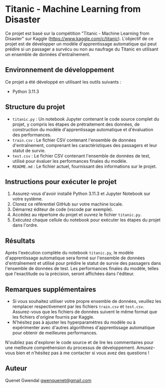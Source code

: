 # Titanic - Machine Learning from Disaster

Ce projet est basé sur la compétition "Titanic - Machine Learning from Disaster" sur Kaggle (https://www.kaggle.com/c/titanic). L'objectif de ce projet est de développer un modèle d'apprentissage automatique qui peut prédire si un passager a survécu ou non au naufrage du Titanic en utilisant un ensemble de données d'entraînement.

## Environnement de développement

Ce projet a été développé en utilisant les outils suivants :

- Python 3.11.3

## Structure du projet

- `titanic.py` : Un notebook Jupyter contenant le code source complet du projet, y compris les étapes de prétraitement des données, de construction du modèle d'apprentissage automatique et d'évaluation des performances.
- `train.csv` : Le fichier CSV contenant l'ensemble de données d'entraînement, comprenant les caractéristiques des passagers et leur statut de survie.
- `test.csv` : Le fichier CSV contenant l'ensemble de données de test, utilisé pour évaluer les performances finales du modèle.
- `README.md` : Le fichier actuel, fournissant des informations sur le projet.

## Instructions pour exécuter le projet

1. Assurez-vous d'avoir installé Python 3.11.3 et Jupyter Notebook sur votre système.
2. Clonez ce référentiel GitHub sur votre machine locale.
3. Démarrez éditeur de code (vscode par exemple).
4. Accédez au répertoire du projet et ouvrez le fichier `titanic.py`.
5. Exécutez chaque cellule du notebook pour exécuter les étapes du projet dans l'ordre.

## Résultats

Après l'exécution complète du notebook `titanic.py`, le modèle d'apprentissage automatique sera formé sur l'ensemble de données d'entraînement et utilisé pour prédire le statut de survie des passagers dans l'ensemble de données de test. Les performances finales du modèle, telles que l'exactitude ou la précision, seront affichées dans l'éditeur.

## Remarques supplémentaires

- Si vous souhaitez utiliser votre propre ensemble de données, veuillez les remplacer respectivement par les fichiers `train.csv` et `test.csv`. Assurez-vous que les fichiers de données suivent le même format que les fichiers d'origine fournis par Kaggle.
- N'hésitez pas à ajuster les hyperparamètres du modèle ou à expérimenter avec d'autres algorithmes d'apprentissage automatique pour obtenir de meilleures performances.

N'oubliez pas d'explorer le code source et de lire les commentaires pour une meilleure compréhension du processus de développement. Amusez-vous bien et n'hésitez pas à me contacter si vous avez des questions !

## Auteur
Quenet Gwendal
gwenquenet@gmail.com
